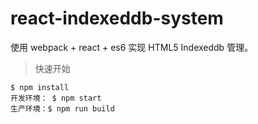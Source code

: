 # react-indexeddb-system
使用 webpack + react + es6 实现 HTML5 Indexeddb 管理。

> 快速开始

```
$ npm install
开发环境： $ npm start
生产环境：$ npm run build
```